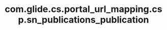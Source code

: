---
weight: 1235
layout: page
title: com.glide.cs.portal_url_mapping.csp.sn_publications_publication
description: ""
value: "/csp?id=publication&table=sn_publications_publication&sys_id={{data.sys_id}}"
---